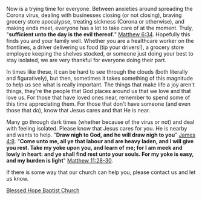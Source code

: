Now is a trying time for everyone. Between anxieties around spreading the Corona virus, dealing with businesses closing (or not closing), braving grocery store apocalypse, treating sickness (Corona or otherwise), and making ends meet, everyone has a lot to take care of at the moment. Truly, "__sufficient unto the day is the evil thereof.__" [Matthew 6:34](https://av1611.com/kjbp/kjv-bible-text/Mt-6.html?vhl=34). Hopefully this finds you and your family well. Whether you are a healthcare worker on the frontlines, a driver delivering us food (tip your drivers!), a grocery store employee keeping the shelves stocked, or someone just doing your best to stay isolated, we are very thankful for everyone doing their part. 

In times like these, it can be hard to see through the clouds (both literally and figuratively), but then, sometimes it takes something of this magnitude to help us see what is really important. The things that make life a joy aren't things, they're the people that God places around us that we love and that love us. For those that have loved ones near, remember to spend some of this time appreciating them. For those that don't have someone (and even those that do), know that Jesus cares and that He is near.

Many go through dark times (whether because of the virus or not) and deal with feeling isolated. Please know that Jesus cares for you. He is nearby and wants to help. "__Draw nigh to God, and he will draw nigh to you__" [James 4:8](https://av1611.com/kjbp/kjv-bible-text/Jas-4.html?vhl=8). "__Come unto me, all ye that labour and are heavy laden, and I will give you rest. Take my yoke upon you, and learn of me; for I am meek and lowly in heart: and ye shall find rest unto your souls. For my yoke is easy, and my burden is light__" [Matthew 11:28-30](https://av1611.com/kjbp/kjv-bible-text/Mt-11.html?vhl=28-30).

If there is some way that our church can help you, please contact us and let us know.

[Blessed Hope Baptist Church](https://blessedhopelexington.com/)